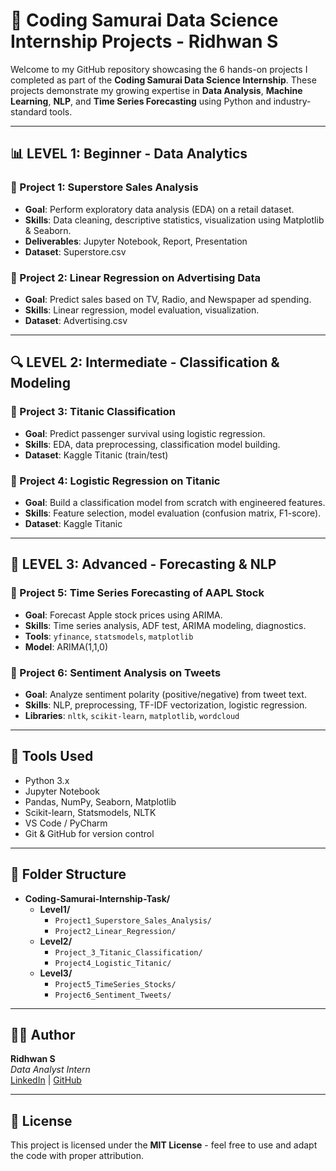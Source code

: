 # 💼 Coding Samurai Data Science Internship Projects - Ridhwan S

Welcome to my GitHub repository showcasing the 6 hands-on projects I completed as part of the **Coding Samurai Data Science Internship**. These projects demonstrate my growing expertise in **Data Analysis**, **Machine Learning**, **NLP**, and **Time Series Forecasting** using Python and industry-standard tools.

---

## 📊 LEVEL 1: Beginner - Data Analytics

### 📁 Project 1: Superstore Sales Analysis
- **Goal**: Perform exploratory data analysis (EDA) on a retail dataset.
- **Skills**: Data cleaning, descriptive statistics, visualization using Matplotlib & Seaborn.
- **Deliverables**: Jupyter Notebook, Report, Presentation
- **Dataset**: Superstore.csv

### 📁 Project 2: Linear Regression on Advertising Data
- **Goal**: Predict sales based on TV, Radio, and Newspaper ad spending.
- **Skills**: Linear regression, model evaluation, visualization.
- **Dataset**: Advertising.csv

---

## 🔍 LEVEL 2: Intermediate - Classification & Modeling

### 📁 Project 3: Titanic Classification
- **Goal**: Predict passenger survival using logistic regression.
- **Skills**: EDA, data preprocessing, classification model building.
- **Dataset**: Kaggle Titanic (train/test)

### 📁 Project 4: Logistic Regression on Titanic
- **Goal**: Build a classification model from scratch with engineered features.
- **Skills**: Feature selection, model evaluation (confusion matrix, F1-score).
- **Dataset**: Kaggle Titanic

---

## 🚀 LEVEL 3: Advanced - Forecasting & NLP

### 📁 Project 5: Time Series Forecasting of AAPL Stock
- **Goal**: Forecast Apple stock prices using ARIMA.
- **Skills**: Time series analysis, ADF test, ARIMA modeling, diagnostics.
- **Tools**: `yfinance`, `statsmodels`, `matplotlib`
- **Model**: ARIMA(1,1,0)

### 📁 Project 6: Sentiment Analysis on Tweets
- **Goal**: Analyze sentiment polarity (positive/negative) from tweet text.
- **Skills**: NLP, preprocessing, TF-IDF vectorization, logistic regression.
- **Libraries**: `nltk`, `scikit-learn`, `matplotlib`, `wordcloud`

---

## 📌 Tools Used

- Python 3.x  
- Jupyter Notebook  
- Pandas, NumPy, Seaborn, Matplotlib  
- Scikit-learn, Statsmodels, NLTK  
- VS Code / PyCharm  
- Git & GitHub for version control

---

## 📁 Folder Structure

- **Coding-Samurai-Internship-Task/**
  - **Level1/**
    - `Project1_Superstore_Sales_Analysis/`
    - `Project2_Linear_Regression/`
  - **Level2/**
    - `Project_3_Titanic_Classification/`
    - `Project4_Logistic_Titanic/`
  - **Level3/**
    - `Project5_TimeSeries_Stocks/`
    - `Project6_Sentiment_Tweets/`


---

## 👨‍💻 Author

**Ridhwan S**  
_Data Analyst Intern_  
[LinkedIn](https://linkedin.com/in/ridhwan-s) | [GitHub](https://github.com/ridhwansalim)

---

## 📜 License

This project is licensed under the **MIT License** - feel free to use and adapt the code with proper attribution.

